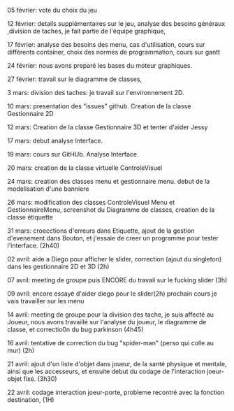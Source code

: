 05 février: vote du choix du jeu

12 février: details supplémentaires sur le jeu, analyse des besoins généraux ,division de taches, je fait partie de l'équipe graphique,

17 février: analyse des besoins des menu, cas d'utilisation, cours sur différents container, choix des normes de programmation, cours sur gantt

24 février: nous avons preparé les bases du moteur graphiques.

27 février: travail sur le diagramme de classes, 

3 mars: division des taches: je travail sur l'environnement 2D.

10 mars: presentation des "issues" github. Creation de la classe Gestionnaire 2D

12 mars: Creation de la classe Gestionnaire 3D et tenter d'aider Jessy

17 mars: debut analyse Interface.

19 mars: cours sur GitHUb. Analyse Interface.

20 mars: creation de la classe virtuelle ControleVisuel

24 mars: creation des classes menu et gestionnaire menu. debut de la modelisation d'une banniere

26 mars:  modification des classes ControleVisuel Menu et GestionnaireMenu, screenshot du Diagramme de classes, creation de la classe étiquette

31 mars: croecctions d'erreurs dans Etiquette, ajout de la gestion d'evenement dans Bouton, et j'essaie de creer un programme pour tester l'interface. (2h40)

02 avril: aide a Diego pour afficher le slider, correction (ajout du singleton) dans les gestionnaire 2D et 3D (2h)

07 avril: meeting de groupe puis ENCORE du travail sur le fucking slider (3h)

09 avril: encore essayé d'aider diego pour le slider(2h) prochain cours je vais travailler sur les menu

14 avril: meeting de groupe pour la division des tache, je suis affecté au Joueur, nous avons travaillé sur l'analyse du joueur, le diagramme de classe, et correctio0n du bug parkinson (4h45)

16 avril: tentative de correction du bug "spider-man" (perso qui colle au mur) (2h)

21 avril: ajout d'un liste d'objet dans joueur, de la santé physique et mentale, ainsi que les accesseurs, et ensuite debut du codage de l'interaction joeur-objet fixe. (3h30)

22 avril: codage interaction joeur-porte, probleme recontré avec la fonction destination, (1H)
